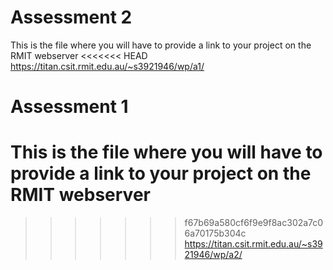 # Assessment 2
This is the file where you will have to provide a link to your project on the RMIT webserver
<<<<<<< HEAD
https://titan.csit.rmit.edu.au/~s3921946/wp/a1/

# Assessment 1
This is the file where you will have to provide a link to your project on the RMIT webserver
=======
>>>>>>> f67b69a580cf6f9e9f8ac302a7c06a70175b304c
https://titan.csit.rmit.edu.au/~s3921946/wp/a2/
